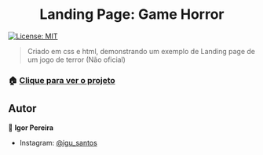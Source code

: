 
<h1 align="center">Landing Page: Game Horror</h1>
<p>
  <a href="#" target="_blank">
    <img alt="License: MIT" src="https://img.shields.io/badge/License-MIT-yellow.svg" />
  </a>
</p>

> Criado em css e html, demonstrando um exemplo de Landing page de um jogo de terror (Não oficial)

### 🏠 [Clique para ver o projeto](https://igusantos.github.io/GameHorrer-LandingPage/)

## Autor

👤 **Igor Pereira**

* Instagram: [@igu_santos](https://www.instagram.com/igu_santos/)


